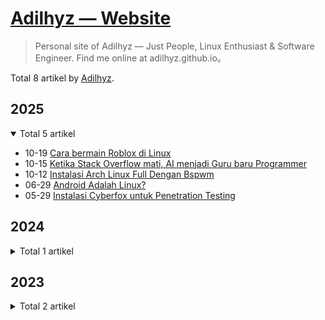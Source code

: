 # [Adilhyz — Website](https://adilhyz.github.io/ "Beranda")

> Personal site of Adilhyz — Just People, Linux Enthusiast & Software Engineer. Find me online at adilhyz.github.io。

Total 8 artikel by [Adilhyz](https://github.com/adilhyz).

## 2025

<details open>
<summary>Total 5 artikel</summary>

- 10-19 [Cara bermain Roblox di Linux](https://adilhyz.github.io/posts/cara-bermain-roblox-di-linux/ "2025-10-19 08:31:52")
- 10-15 [Ketika Stack Overflow mati, AI menjadi Guru baru Programmer](https://adilhyz.github.io/posts/ai-gantikan-stackoverflow/ "2025-10-15 11:42:52")
- 10-12 [Instalasi Arch Linux Full Dengan Bspwm](https://adilhyz.github.io/posts/arch-linux-full-install-with-bspwm/ "2025-10-12 21:17:54")
- 06-29 [Android Adalah Linux?](https://adilhyz.github.io/posts/android-linux/ "2025-06-29 16:35:53")
- 05-29 [Instalasi Cyberfox untuk Penetration Testing](https://adilhyz.github.io/posts/cyberfox-install/ "2025-05-29 16:35:53")

</details>

## 2024

<details>
<summary>Total 1 artikel</summary>

- 04-17 [Adilhyz Repo](https://adilhyz.github.io/projects/adilhyz/adilhyz-repo/ "2024-04-17 12:51:35")

</details>

## 2023

<details>
<summary>Total 2 artikel</summary>

- 11-23 [Spicetify Tool Untuk Spotify Premium](https://adilhyz.github.io/posts/spicetify-install/ "2023-11-23 16:35:53")
- 08-06 [Bspwm Dotfiles](https://adilhyz.github.io/projects/adilhyz/dotfiles-v1/ "2023-08-06 20:51:11")

</details>
